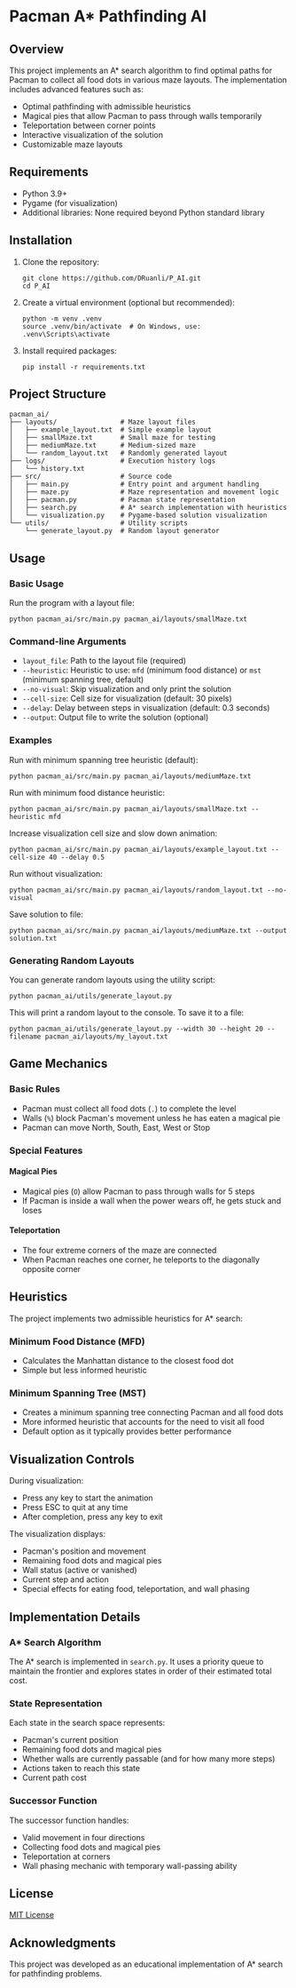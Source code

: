 # Pacman A* Pathfinding AI

## Overview

This project implements an A* search algorithm to find optimal paths for Pacman to collect all food dots in various maze layouts. The implementation includes advanced features such as:

- Optimal pathfinding with admissible heuristics
- Magical pies that allow Pacman to pass through walls temporarily
- Teleportation between corner points
- Interactive visualization of the solution
- Customizable maze layouts

## Requirements

- Python 3.9+
- Pygame (for visualization)
- Additional libraries: None required beyond Python standard library

## Installation

1. Clone the repository:
   ```
   git clone https://github.com/DRuanli/P_AI.git
   cd P_AI
   ```

2. Create a virtual environment (optional but recommended):
   ```
   python -m venv .venv
   source .venv/bin/activate  # On Windows, use: .venv\Scripts\activate
   ```

3. Install required packages:
   ```
   pip install -r requirements.txt
   ```

## Project Structure

```
pacman_ai/
├── layouts/                # Maze layout files
│   ├── example_layout.txt  # Simple example layout
│   ├── smallMaze.txt       # Small maze for testing
│   ├── mediumMaze.txt      # Medium-sized maze
│   └── random_layout.txt   # Randomly generated layout
├── logs/                   # Execution history logs
│   └── history.txt
├── src/                    # Source code
│   ├── main.py             # Entry point and argument handling
│   ├── maze.py             # Maze representation and movement logic
│   ├── pacman.py           # Pacman state representation
│   ├── search.py           # A* search implementation with heuristics
│   └── visualization.py    # Pygame-based solution visualization
└── utils/                  # Utility scripts
    └── generate_layout.py  # Random layout generator
```

## Usage

### Basic Usage

Run the program with a layout file:

```
python pacman_ai/src/main.py pacman_ai/layouts/smallMaze.txt
```

### Command-line Arguments

- `layout_file`: Path to the layout file (required)
- `--heuristic`: Heuristic to use: `mfd` (minimum food distance) or `mst` (minimum spanning tree, default)
- `--no-visual`: Skip visualization and only print the solution
- `--cell-size`: Cell size for visualization (default: 30 pixels)
- `--delay`: Delay between steps in visualization (default: 0.3 seconds)
- `--output`: Output file to write the solution (optional)

### Examples

Run with minimum spanning tree heuristic (default):
```
python pacman_ai/src/main.py pacman_ai/layouts/mediumMaze.txt
```

Run with minimum food distance heuristic:
```
python pacman_ai/src/main.py pacman_ai/layouts/smallMaze.txt --heuristic mfd
```

Increase visualization cell size and slow down animation:
```
python pacman_ai/src/main.py pacman_ai/layouts/example_layout.txt --cell-size 40 --delay 0.5
```

Run without visualization:
```
python pacman_ai/src/main.py pacman_ai/layouts/random_layout.txt --no-visual
```

Save solution to file:
```
python pacman_ai/src/main.py pacman_ai/layouts/mediumMaze.txt --output solution.txt
```

### Generating Random Layouts

You can generate random layouts using the utility script:

```
python pacman_ai/utils/generate_layout.py
```

This will print a random layout to the console. To save it to a file:

```
python pacman_ai/utils/generate_layout.py --width 30 --height 20 --filename pacman_ai/layouts/my_layout.txt
```

## Game Mechanics

### Basic Rules
- Pacman must collect all food dots (`.`) to complete the level
- Walls (`%`) block Pacman's movement unless he has eaten a magical pie
- Pacman can move North, South, East, West or Stop

### Special Features

#### Magical Pies
- Magical pies (`O`) allow Pacman to pass through walls for 5 steps
- If Pacman is inside a wall when the power wears off, he gets stuck and loses

#### Teleportation
- The four extreme corners of the maze are connected
- When Pacman reaches one corner, he teleports to the diagonally opposite corner

## Heuristics

The project implements two admissible heuristics for A* search:

### Minimum Food Distance (MFD)
- Calculates the Manhattan distance to the closest food dot
- Simple but less informed heuristic

### Minimum Spanning Tree (MST)
- Creates a minimum spanning tree connecting Pacman and all food dots
- More informed heuristic that accounts for the need to visit all food
- Default option as it typically provides better performance

## Visualization Controls

During visualization:
- Press any key to start the animation
- Press ESC to quit at any time
- After completion, press any key to exit

The visualization displays:
- Pacman's position and movement
- Remaining food dots and magical pies
- Wall status (active or vanished)
- Current step and action
- Special effects for eating food, teleportation, and wall phasing

## Implementation Details

### A* Search Algorithm
The A* search is implemented in `search.py`. It uses a priority queue to maintain the frontier and explores states in order of their estimated total cost.

### State Representation
Each state in the search space represents:
- Pacman's current position
- Remaining food dots and magical pies
- Whether walls are currently passable (and for how many more steps)
- Actions taken to reach this state
- Current path cost

### Successor Function
The successor function handles:
- Valid movement in four directions
- Collecting food dots and magical pies
- Teleportation at corners
- Wall phasing mechanic with temporary wall-passing ability

## License

[MIT License](LICENSE)

## Acknowledgments

This project was developed as an educational implementation of A* search for pathfinding problems.
